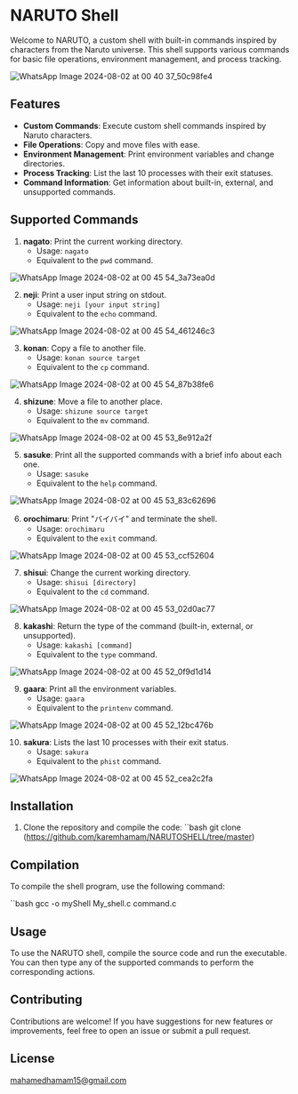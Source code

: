 # NARUTO Shell

Welcome to NARUTO, a custom shell with built-in commands inspired by characters from the Naruto universe. 
This shell supports various commands for basic file operations, environment management, and process tracking.

![WhatsApp Image 2024-08-02 at 00 40 37_50c98fe4](https://github.com/user-attachments/assets/8f01a615-7142-450b-9cb7-e287c892c092)

## Features

- **Custom Commands**: Execute custom shell commands inspired by Naruto characters.
- **File Operations**: Copy and move files with ease.
- **Environment Management**: Print environment variables and change directories.
- **Process Tracking**: List the last 10 processes with their exit statuses.
- **Command Information**: Get information about built-in, external, and unsupported commands.

## Supported Commands

1. **nagato**: Print the current working directory.
   - Usage: `nagato`
   - Equivalent to the `pwd` command.
     
![WhatsApp Image 2024-08-02 at 00 45 54_3a73ea0d](https://github.com/user-attachments/assets/ae78a878-b71c-4456-9359-53b1ce2ac6b9)

2. **neji**: Print a user input string on stdout.
   - Usage: `neji [your input string]`
   - Equivalent to the `echo` command.

![WhatsApp Image 2024-08-02 at 00 45 54_461246c3](https://github.com/user-attachments/assets/bc0b2c39-ff11-4728-b520-6956f5b88259)


3. **konan**: Copy a file to another file.
   - Usage: `konan source target`
   - Equivalent to the `cp` command.


![WhatsApp Image 2024-08-02 at 00 45 54_87b38fe6](https://github.com/user-attachments/assets/29e9f339-62ed-49e9-b73d-6cf6cdbdcca9)


4. **shizune**: Move a file to another place.
   - Usage: `shizune source target`
   - Equivalent to the `mv` command.


![WhatsApp Image 2024-08-02 at 00 45 53_8e912a2f](https://github.com/user-attachments/assets/40d9edc8-6978-4bbd-85ec-e39df04bb861)


5. **sasuke**: Print all the supported commands with a brief info about each one.
   - Usage: `sasuke`
   - Equivalent to the `help` command.
     
![WhatsApp Image 2024-08-02 at 00 45 53_83c62696](https://github.com/user-attachments/assets/10f1dc28-ad45-4bb3-b8bc-8463a5fa5fe3)


6. **orochimaru**: Print "バイバイ" and terminate the shell.
   - Usage: `orochimaru`
   - Equivalent to the `exit` command.

![WhatsApp Image 2024-08-02 at 00 45 53_ccf52604](https://github.com/user-attachments/assets/23729cc8-7f84-499a-940d-174fd6daf91a)


7. **shisui**: Change the current working directory.
   - Usage: `shisui [directory]`
   - Equivalent to the `cd` command.

![WhatsApp Image 2024-08-02 at 00 45 53_02d0ac77](https://github.com/user-attachments/assets/d2a168e5-3824-4eec-9fd2-171e8693d13f)


8. **kakashi**: Return the type of the command (built-in, external, or unsupported).
   - Usage: `kakashi [command]`
   - Equivalent to the `type` command.
     
![WhatsApp Image 2024-08-02 at 00 45 52_0f9d1d14](https://github.com/user-attachments/assets/40375c30-9468-4680-ba2a-18722546c168)


9. **gaara**: Print all the environment variables.
   - Usage: `gaara`
   - Equivalent to the `printenv` command.
     
![WhatsApp Image 2024-08-02 at 00 45 52_12bc476b](https://github.com/user-attachments/assets/ec520a20-1213-43c9-bd7f-971b532da15e)


10. **sakura**: Lists the last 10 processes with their exit status.
    - Usage: `sakura`
    - Equivalent to the `phist` command.
      
![WhatsApp Image 2024-08-02 at 00 45 52_cea2c2fa](https://github.com/user-attachments/assets/d06d46bf-2439-4443-a91a-d942980826e4)


## Installation

1. Clone the repository and compile the code: ``bash git clone (https://github.com/karemhamam/NARUTOSHELL/tree/master)

## Compilation

To compile the shell program, use the following command:

``bash gcc -o myShell My_shell.c command.c

## Usage

To use the NARUTO shell, compile the source code and run the executable. You can then type any of the supported commands to perform the corresponding actions.

## Contributing

Contributions are welcome! 
If you have suggestions for new features or improvements, feel free to open an issue or submit a pull request.

## License

mahamedhamam15@gmail.com

